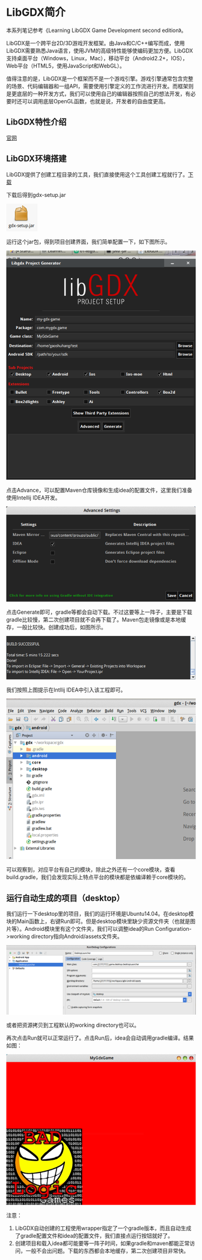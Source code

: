 # LibGDX简介

本系列笔记参考《Learning LibGDX Game Development second edition》。

LibGDX是一个跨平台2D/3D游戏开发框架。由Java和C/C++编写而成，使用LibGDX需要熟悉Java语言，使用JVM的高级特性能够使编码更加方便。LibGDX支持桌面平台（Windows，Linux，Mac），移动平台（Android2.2+，IOS），Web平台（HTML5，使用JavaScript和WebGL）。

值得注意的是，LibGDX是一个框架而不是一个游戏引擎。游戏引擎通常包含完整的场景、代码编辑器和一组API，需要使用引擎定义的工作流进行开发。而框架则是更底层的一种开发方式，我们可以使用自己的编辑器按照自己的想法开发，有必要时还可以调用底层OpenGL函数，也就是说，开发者的自由度更高。

## LibGDX特性介绍

[官网](http://libgdx.badlogicgames.com/features.html)

## LibGDX环境搭建

LibGDX提供了创建工程目录的工具，我们直接使用这个工具创建工程就行了。[下载](http://libgdx.badlogicgames.com/download.html)

下载后得到gdx-setup.jar

![](res/1.png)

运行这个jar包，得到项目创建界面，我们简单配置一下，如下图所示。

![](res/2.png)

点击Advance，可以配置Maven仓库镜像和生成idea的配置文件，这里我们准备使用Intellij IDEA开发。

![](res/3.png)

点击Generate即可，gradle等都会自动下载。不过这要等上一阵子，主要是下载gradle比较慢，第二次创建项目就不会再下载了。Maven包走镜像或是本地缓存，一般比较快。创建成功后，如图所示。

![](res/4.png)

我们按照上图提示在Intllij IDEA中引入该工程即可。

![](res/5.png)

可以观察到，对应平台有自己的模块，除此之外还有一个core模块，查看build.gradle，我们会发现实际上特点平台的模块都是依编译赖于core模块的。

## 运行自动生成的项目（desktop）

我们运行一下desktop里的项目，我们的运行环境是Ubuntu14.04。在desktop模块的Main函数上，右键Run即可。但是desktop模块里缺少资源文件夹（也就是图片等）。Android模块里有这个文件夹，我们可以调整idea的Run Configuration->working directory指向Android/assets文件夹。

![](res/6.png)

或者把资源拷贝到工程默认的working directory也可以。

再次点击Run就可以正常运行了。点击Run后，idea会自动调用gradle编译。结果如图：

![](res/7.png)

注意：

1. LibGDX自动创建的工程使用wrapper指定了一个gradle版本，而且自动生成了gradle配置文件和idea的配置文件，我们直接点运行按钮就好了。
2. 创建项目和载入idea都可能要等一阵子时间，如果gradle和maven都能正常访问，一般不会出问题。下载的东西都会本地缓存，第二次创建项目非常快。
